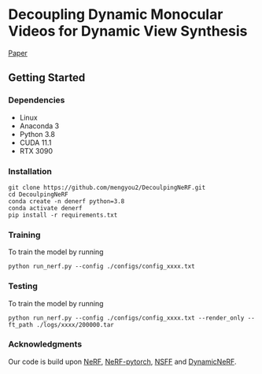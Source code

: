 # Decoupling Dynamic Monocular Videos for Dynamic View Synthesis
[Paper](https://arxiv.org/abs/2304.01716)
## Getting Started

### Dependencies

* Linux
* Anaconda 3
* Python 3.8
* CUDA 11.1
* RTX 3090

### Installation


```
git clone https://github.com/mengyou2/DecoulpingNeRF.git
cd DecoulpingNeRF
conda create -n denerf python=3.8
conda activate denerf
pip install -r requirements.txt
```

### Training

To train the model by running
```
python run_nerf.py --config ./configs/config_xxxx.txt 
```

### Testing

To train the model by running
```
python run_nerf.py --config ./configs/config_xxxx.txt --render_only --ft_path ./logs/xxxx/200000.tar
```
### Acknowledgments
Our code is build upon [NeRF](https://github.com/bmild/nerf), [NeRF-pytorch](https://github.com/yenchenlin/nerf-pytorch), [NSFF](https://github.com/zhengqili/Neural-Scene-Flow-Fields) and [DynamicNeRF](https://github.com/gaochen315/DynamicNeRF).





